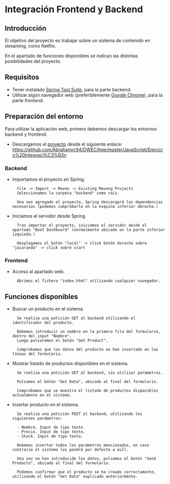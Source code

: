 # Integración Frontend y Backend

## Introducción

El objetivo del proyecto es trabajar sobre un sistema de contenido en streaming, como Netflix.

En el apartado de funciones disponibles se indican las distintas posibilidades del proyecto.

## Requisitos

- Tener instalado [Spring Tool Suite](https://spring.io/tools), para la parte backend.
- Utilizar algún navegador web (preferiblemente [Google Chrome](https://www.google.com/intl/es_es/chrome/)), para la parte frontend.

## Preparación del entorno

Para utilizar la aplicación web, primero debemos descargar los entornos backend y frontend.

- Descargamos el [proyecto](https://github.com/Abrahamrc94/DWEC/tree/master/JavaScript/Ejercicio%20Integraci%C3%B3n) desde el siguiente enlace:
  https://github.com/Abrahamrc94/DWEC/tree/master/JavaScript/Ejercicio%20Integraci%C3%B3n

### Backend

- Importamos el proyecto en Spring.

        File -> Import -> Maven -> Existing Maveng Projects
        Seleccionamos la carpeta "backend" como raíz.

        Una vez agregado el proyecto, Spring descargará las dependencias necesarias (podemos comprobarlo en la esquina inferior derecha.)

- Iniciamos el servidor desde Spring

        Tras importar el proyecto, iniciamos el servidor desde el apartado "Boot Dashboard" (normalmente ubicado en la parte inferior izquieda.)

        Desplegamos el botón "local" -> click botón derecho sobre "jacaranda" -> click sobre start

### Frontend

- Acceso al apartado web.

        Abrimos el fichero "index.html" utilizando cualquier navegador.

## Funciones disponibles

- Buscar un producto en el sistema.

        Se realiza una petición GET al backend utilizando el identificador del producto.

        Debemos introducir un nombre en la primera fila del formulario, dentro del input "Nombre".
        Luego pulsaremos el botón "Get Product".

        Comprobamos que los datos del producto se han insertado en las líneas del formulario.

- Mostrar listado de productos disponibles en el sistema.

        Se realiza una petición GET al backend, sin utilizar parámetros.

        Pulsamos el botón "Get Data", ubicado al final del formulario.

        Comprobamos que se muestra el listado de productos disponibles actualmente en el sistema.

- Insertar producto en el sistema.

        Se realiza una petición POST al backend, utilizando los siguientes parámetros:

        - Nombre. Input de tipo texto
        - Precio. Input de tipo texto.
        - Stock. Input de tipo texto.

        Debemos insertar todos los parámetros mencionados, en caso contrario el sistema los pondrá por defecto a null.

        Una vez se han introducido los datos, pulsamos el botón "Send Producto", ubicado al final del formulario.

        Podemos confirmar que el producto se ha creado correctamente, utilizando el botón "Get Data" explicado anteriormente.